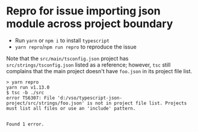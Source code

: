 # Repro for issue importing json module across project boundary

- Run `yarn` or `npm i` to install `typescript`
- `yarn repro`/`npm run repro` to reproduce the issue

Note that the `src/main/tsconfig.json` project has `src/strings/tsconfig.json` listed as a reference; however, `tsc` still complains that the main project doesn't have `foo.json` in its project file list.

```
> yarn repro
yarn run v1.13.0
$ tsc -b ./src
error TS6307: File 'd:/vso/typescript-json-project/src/strings/foo.json' is not in project file list. Projects must list all files or use an 'include' pattern.


Found 1 error.
```